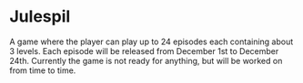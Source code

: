 # Julespil

A game where the player can play up to 24 episodes each containing about 3 levels. Each episode will be released from December 1st to December 24th. Currently the game is not ready for anything, but will be worked on from time to time.
